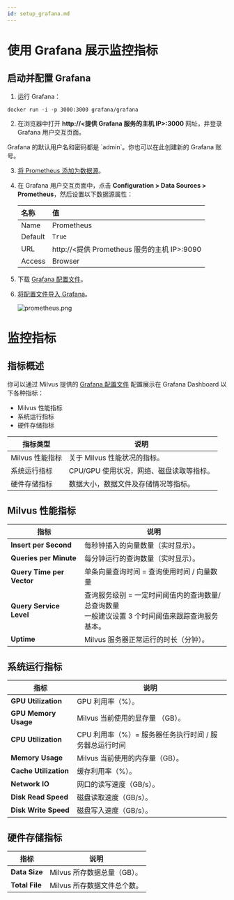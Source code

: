 ```yaml
---
id: setup_grafana.md
---
```



# 使用 Grafana 展示监控指标

## 启动并配置 Grafana


1. 运行 Grafana：

```shell
docker run -i -p 3000:3000 grafana/grafana
```

2. 在浏览器中打开 **http://<提供 Grafana 服务的主机 IP>:3000** 网址，并登录 Grafana 用户交互页面。

  <div class="alert note">
  Grafana 的默认用户名和密码都是 `admin`。你也可以在此创建新的 Grafana 账号。
  </div>

3. [将 Prometheus 添加为数据源](https://grafana.com/docs/grafana/latest/features/datasources/add-a-data-source/)。

4. 在 Grafana 用户交互页面中，点击 **Configuration > Data Sources > Prometheus**，然后设置以下数据源属性：

   | 名称    | 值                                          |
   | :------ | :------------------------------------------ |
   | Name    | Prometheus                                  |
   | Default | `True`                                        |
   | URL     | http://<提供 Prometheus 服务的主机 IP>:9090 |
   | Access  | Browser                                     |

5. 下载 [Grafana 配置文件](https://github.com/milvus-io/docs/blob/v0.10.1/assets/monitoring/dashboard.json)。

6. [将配置文件导入 Grafana](http://docs.grafana.org/reference/export_import/#importing-a-dashboard)。

   ![prometheus.png](../../../assets/prometheus.png)


# 监控指标

## 指标概述

你可以通过 Milvus 提供的 [Grafana 配置文件](https://github.com/milvus-io/docs/blob/v0.10.1/assets/monitoring/dashboard.json) 配置展示在 Grafana Dashboard 以下各种指标：

- Milvus 性能指标
- 系统运行指标
- 硬件存储指标

| 指标类型 | 说明                                     |
| -------- | ---------------------------------------- |
| Milvus 性能指标 | 关于 Milvus 性能状况的指标。        |
| 系统运行指标 | CPU/GPU 使用状况，网络、磁盘读取等指标。 |
| 硬件存储指标 | 数据大小，数据文件及存储情况等指标。     |

## Milvus 性能指标

| 指标                      | 说明                                                         |
| ------------------------- | ------------------------------------------------------------ |
| **Insert per Second**     | 每秒钟插入的向量数量（实时显示）。                           |
| **Queries per Minute**    | 每分钟运行的查询数量（实时显示）。                           |
| **Query Time per Vector** | 单条向量查询时间 = 查询使用时间 / 向量数量                   |
| **Query Service Level**   | 查询服务级别 = 一定时间阈值内的查询数量/总查询数量 <br/>一般建议设置 3 个时间阈值来跟踪查询服务基本。 |
| **Uptime**                | Milvus 服务器正常运行的时长（分钟）。                        |

## 系统运行指标

| 指标                  | 说明                                                   |
| --------------------- | ------------------------------------------------------ |
| **GPU Utilization**   | GPU 利用率（%）。                                      |
| **GPU Memory Usage**  | Milvus 当前使用的显存量 （GB）。                       |
| **CPU Utilization**   | CPU 利用率（%）= 服务器任务执行时间 / 服务器总运行时间 |
| **Memory Usage**      | Milvus 当前使用的内存量（GB）。                        |
| **Cache Utilization** | 缓存利用率（%）。                                      |
| **Network IO**        | 网口的读写速度（GB/s）。                               |
| **Disk Read Speed**   | 磁盘读取速度（GB/s）。                                 |
| **Disk Write Speed**  | 磁盘写入速度（GB/s）。                                 |

## 硬件存储指标

| 指标           | 说明                        |
| -------------- | --------------------------- |
| **Data Size**  | Milvus 所存数据总量（GB）。 |
| **Total File** | Milvus 所存数据文件总个数。 |

